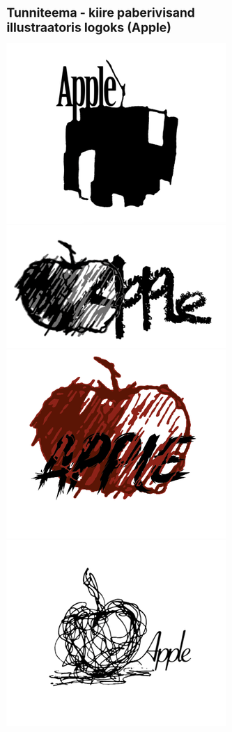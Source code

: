 # Tunniteema - kiire paberivisand illustraatoris logoks (Apple)

![Esimene](./images/03.01.png)
![Teine](./images/03.02.png)
![Kolmas](./images/03.03.png)
![Neljas](./images/03.04.png)
